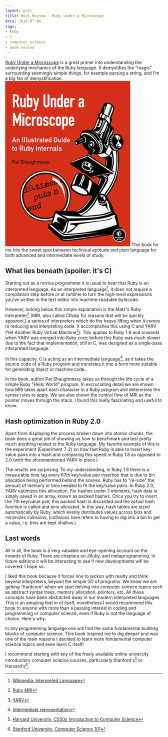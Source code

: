 ```yaml
---
layout: post
title: Book Review - Ruby Under a Microscope
date: 2016-07-06
tags:
- Ruby
- C
- computer science
- book review
---
```


[Ruby Under a Microscope](http://patshaughnessy.net/ruby-under-a-microscope) is a great primer into understanding the underlying mechanics of the Ruby language. It demystifies the "magic" surrounding seemingly simple things, for example parsing a string, and I'm a big fan of demystification. <!-- more -->
![Ruby Under a Microscope cover](/public/images/RUM_coverfront.png "book cover")
This book for me hits the sweet spot between technical aptitude and plain language for both advanced and intermediate levels of study.

## What lies beneath (spoiler: it's C)
Starting out as a novice programmer it is usual to hear that Ruby is an interpreted language. As an interpreted language[^fn-1], it does not require a compilation step before or at runtime to turn the high-level expressions you've written in the text editor into machine-readable bytecode.

However, lurking below this simple explanation is the Matz's Ruby Interpreter[^fn-2] (MRI, also called CRuby for reasons that will be quickly apparent,) a series of interpreters which do the heavy lifting when it comes to reducing and interpreting code. It accomplishes this using C and YARV (Yet Another Ruby Virtual Machine[^fn-3]). This applies to Ruby 1.9 and onwards when YARV was merged into Ruby core; before this Ruby was much slower due to the fact that implementation, still in C, was designed as a single-pass interpreted language. 

In this capacity, C is acting as an intermediate language[^fn-4], as it takes the source code of a Ruby program and translates it into a form more suitable for generating object or machine code. 

In the book, author Pat Shaughnessy takes us through the life cycle of a simple Ruby "Hello World" program. In excruciating detail we are shown how MRI takes apart each character in a Ruby program and determines the syntax rules to apply. We are also shown the control flow of MRI as the pointer moves through the stack. I found this really fascinating and useful to know.

## Hash optimization in Ruby 2.0
Apart from displaying the process broken down into atomic chunks, the book does a great job of showing us how to benchmark and test pretty much anything related to the Ruby language. My favorite example of this is the experiment (Experiment 7-2) on how fast Ruby is able to insert key-value pairs into a hash and comparing this speed in Ruby 1.8 as opposed to 2.0 (with the aforementioned YARV in place.) 

The results are surprising. To my understanding, in Ruby 1.8 there is a measurable time lag every 67th key/value pair insertion that is due to bin allocation being performed behind the scenes. Ruby has to "re-size" the amount of memory or bins needed to fit the key/value pairs. In Ruby 2.0, YARV optimizes this allocation. For hashes under 7 elements, hash data is simply saved in an array, known as packed hashes. Once you try to insert the 7th key/value pair, this packed hash is discarded and the actual hash function is called and bins allocated. In this way, hash tables are sized automatically by Ruby, which evenly distributes values across bins and minimizes collisions, (collisions here refers to having to dig into a bin to get a value, i.e. bins are kept shallow.)

## Last words
All in all, the book is a very valuable and eye-opening account on the innards of Ruby. There are chapters on JRuby, and metaprogramming. In future editions it will be interesting to see if new developments will be covered. I hope so.

I liked this book because it forces one to reckon with reality and think beyond interpreters, beyond the simple I/O of programs. We know we are getting "hardcore" when we start delving into computer science topics such as abstract syntax trees, memory allocation, pointers, etc. All these concepts have been abstracted away in our modern interpreted languages. This is an amazing feat in of itself, nonetheless I would recommend this book to anyone with more than a passing interest in coding and programming or computer science, even if Ruby is not the language of choice. Here's why: 

In any programming language one will find the same fundamental building blocks of computer science. This book inspired me to dig deeper and was one of the main reasons I decided to learn more fundamental computer science topics and even learn C itself! 

I recommend starting with any of the freely available online university introductory computer science courses, particularly Stanford's[^fn-5] or Harvard's[^fn-6]. 

[^fn-1]: [Wikipedia: Interpreted Language](https://en.wikipedia.org/wiki/Interpreted_language)
[^fn-2]: [Ruby MRI](https://en.wikipedia.org/wiki/Ruby_MRI)
[^fn-3]: [YARV](https://en.wikipedia.org/wiki/YARV)
[^fn-4]: [Intermediate representation](https://en.wikipedia.org/wiki/Intermediate_representation)
[^fn-5]: [Harvard University, CS50x Introduction to Computer Science](https://www.edx.org/course/introduction-computer-science-harvardx-cs50x)
[^fn-6]: [Stanford University, Computer Science 101](https://lagunita.stanford.edu/courses/Engineering/CS101/Summer2014/about)
